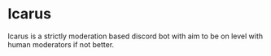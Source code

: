 # Icarus
Icarus is a strictly moderation based discord bot with aim to be on level with human moderators if not better.
